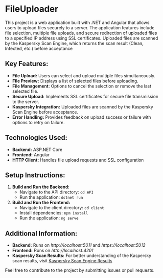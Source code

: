 # FileUploader

This project is a web application built with .NET and Angular that allows users to upload files securely to a server. The application features include file selection, multiple file uploads, and secure redirection of uploaded files to a specified IP address using SSL certificates. Uploaded files are scanned by the Kaspersky Scan Engine, which returns the scan result (Clean, Infected, etc.) before acceptance

## Key Features:
- **File Upload:** Users can select and upload multiple files simultaneously.
- **File Preview:** Displays a list of selected files before uploading.
- **File Management:** Options to cancel the selection or remove the last selected file.
- **Secure Upload:** Implements SSL certificates for secure file transmission to the server.
- **Kaspersky Integration:** Uploaded files are scanned by the Kaspersky Scan Engine before acceptance.
- **Error Handling:** Provides feedback on upload success or failure with options to retry on failure.

## Technologies Used:
- **Backend:** ASP.NET Core
- **Frontend:** Angular
- **HTTP Client:** Handles file upload requests and SSL configuration

## Setup Instructions:
1. **Build and Run the Backend:**
   - Navigate to the API directory: `cd API`
   - Run the application: `dotnet run`
2. **Build and Run the Frontend:**
   - Navigate to the client directory: `cd client`
   - Install dependencies: `npm install`
   - Run the application: `ng serve`

## Additional Information:
- **Backend:** Runs on *http://localhost:5011* and *https://localhost:5012*
- **Frontend:** Runs on *http://localhost:4201*
- **Kaspersky Scan Results:** For better understanding of the Kaspersky scan results, visit [Kaspersky Scan Engine Results](https://support.kaspersky.com/ScanEngine/2.1/en-US/193001.htm)

Feel free to contribute to the project by submitting issues or pull requests.
